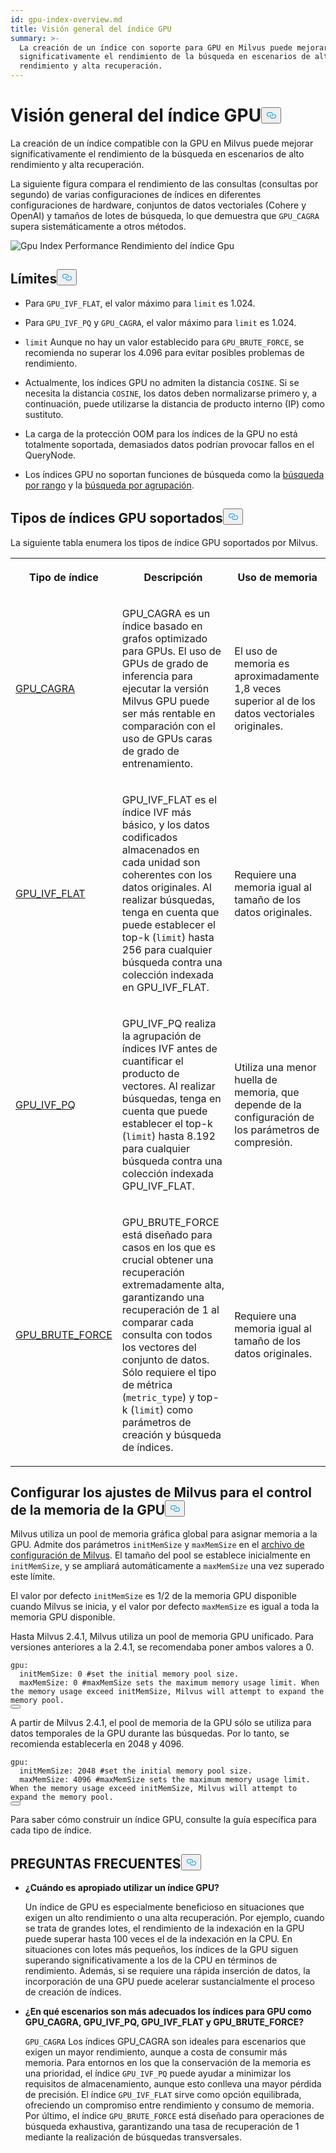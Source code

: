 ```yaml
---
id: gpu-index-overview.md
title: Visión general del índice GPU
summary: >-
  La creación de un índice con soporte para GPU en Milvus puede mejorar
  significativamente el rendimiento de la búsqueda en escenarios de alto
  rendimiento y alta recuperación.
---
```

<h1 id="GPU-Index-Overview" class="common-anchor-header">Visión general del índice GPU<button data-href="#GPU-Index-Overview" class="anchor-icon" translate="no">
      <svg translate="no"
        aria-hidden="true"
        focusable="false"
        height="20"
        version="1.1"
        viewBox="0 0 16 16"
        width="16"
      >
        <path
          fill="#0092E4"
          fill-rule="evenodd"
          d="M4 9h1v1H4c-1.5 0-3-1.69-3-3.5S2.55 3 4 3h4c1.45 0 3 1.69 3 3.5 0 1.41-.91 2.72-2 3.25V8.59c.58-.45 1-1.27 1-2.09C10 5.22 8.98 4 8 4H4c-.98 0-2 1.22-2 2.5S3 9 4 9zm9-3h-1v1h1c1 0 2 1.22 2 2.5S13.98 12 13 12H9c-.98 0-2-1.22-2-2.5 0-.83.42-1.64 1-2.09V6.25c-1.09.53-2 1.84-2 3.25C6 11.31 7.55 13 9 13h4c1.45 0 3-1.69 3-3.5S14.5 6 13 6z"
        ></path>
      </svg>
    </button></h1><p>La creación de un índice compatible con la GPU en Milvus puede mejorar significativamente el rendimiento de la búsqueda en escenarios de alto rendimiento y alta recuperación.</p>
<p>La siguiente figura compara el rendimiento de las consultas (consultas por segundo) de varias configuraciones de índices en diferentes configuraciones de hardware, conjuntos de datos vectoriales (Cohere y OpenAI) y tamaños de lotes de búsqueda, lo que demuestra que <code translate="no">GPU_CAGRA</code> supera sistemáticamente a otros métodos.</p>
<p>
  
   <span class="img-wrapper"> <img translate="no" src="/docs/v2.6.x/assets/gpu-index-performance.png" alt="Gpu Index Performance" class="doc-image" id="gpu-index-performance" />
   </span> <span class="img-wrapper"> <span>Rendimiento del índice Gpu</span> </span></p>
<h2 id="Limits" class="common-anchor-header">Límites<button data-href="#Limits" class="anchor-icon" translate="no">
      <svg translate="no"
        aria-hidden="true"
        focusable="false"
        height="20"
        version="1.1"
        viewBox="0 0 16 16"
        width="16"
      >
        <path
          fill="#0092E4"
          fill-rule="evenodd"
          d="M4 9h1v1H4c-1.5 0-3-1.69-3-3.5S2.55 3 4 3h4c1.45 0 3 1.69 3 3.5 0 1.41-.91 2.72-2 3.25V8.59c.58-.45 1-1.27 1-2.09C10 5.22 8.98 4 8 4H4c-.98 0-2 1.22-2 2.5S3 9 4 9zm9-3h-1v1h1c1 0 2 1.22 2 2.5S13.98 12 13 12H9c-.98 0-2-1.22-2-2.5 0-.83.42-1.64 1-2.09V6.25c-1.09.53-2 1.84-2 3.25C6 11.31 7.55 13 9 13h4c1.45 0 3-1.69 3-3.5S14.5 6 13 6z"
        ></path>
      </svg>
    </button></h2><ul>
<li><p>Para <code translate="no">GPU_IVF_FLAT</code>, el valor máximo para <code translate="no">limit</code> es 1.024.</p></li>
<li><p>Para <code translate="no">GPU_IVF_PQ</code> y <code translate="no">GPU_CAGRA</code>, el valor máximo para <code translate="no">limit</code> es 1.024.</p></li>
<li><p><code translate="no">limit</code> Aunque no hay un valor establecido para <code translate="no">GPU_BRUTE_FORCE</code>, se recomienda no superar los 4.096 para evitar posibles problemas de rendimiento.</p></li>
<li><p>Actualmente, los índices GPU no admiten la distancia <code translate="no">COSINE</code>. Si se necesita la distancia <code translate="no">COSINE</code>, los datos deben normalizarse primero y, a continuación, puede utilizarse la distancia de producto interno (IP) como sustituto.</p></li>
<li><p>La carga de la protección OOM para los índices de la GPU no está totalmente soportada, demasiados datos podrían provocar fallos en el QueryNode.</p></li>
<li><p>Los índices GPU no soportan funciones de búsqueda como la <a href="/docs/es/range-search.md">búsqueda por rango</a> y la <a href="/docs/es/grouping-search.md">búsqueda por agrupación</a>.</p></li>
</ul>
<h2 id="Supported-GPU-index-types" class="common-anchor-header">Tipos de índices GPU soportados<button data-href="#Supported-GPU-index-types" class="anchor-icon" translate="no">
      <svg translate="no"
        aria-hidden="true"
        focusable="false"
        height="20"
        version="1.1"
        viewBox="0 0 16 16"
        width="16"
      >
        <path
          fill="#0092E4"
          fill-rule="evenodd"
          d="M4 9h1v1H4c-1.5 0-3-1.69-3-3.5S2.55 3 4 3h4c1.45 0 3 1.69 3 3.5 0 1.41-.91 2.72-2 3.25V8.59c.58-.45 1-1.27 1-2.09C10 5.22 8.98 4 8 4H4c-.98 0-2 1.22-2 2.5S3 9 4 9zm9-3h-1v1h1c1 0 2 1.22 2 2.5S13.98 12 13 12H9c-.98 0-2-1.22-2-2.5 0-.83.42-1.64 1-2.09V6.25c-1.09.53-2 1.84-2 3.25C6 11.31 7.55 13 9 13h4c1.45 0 3-1.69 3-3.5S14.5 6 13 6z"
        ></path>
      </svg>
    </button></h2><p>La siguiente tabla enumera los tipos de índice GPU soportados por Milvus.</p>
<table>
   <tr>
     <th><p>Tipo de índice</p></th>
     <th><p>Descripción</p></th>
     <th><p>Uso de memoria</p></th>
   </tr>
   <tr>
     <td><p><a href="/docs/es/gpu-cagra.md">GPU_CAGRA</a></p></td>
     <td><p>GPU_CAGRA es un índice basado en grafos optimizado para GPUs. El uso de GPUs de grado de inferencia para ejecutar la versión Milvus GPU puede ser más rentable en comparación con el uso de GPUs caras de grado de entrenamiento.</p></td>
     <td><p>El uso de memoria es aproximadamente 1,8 veces superior al de los datos vectoriales originales.</p></td>
   </tr>
   <tr>
     <td><p><a href="/docs/es/gpu-ivf-flat.md">GPU_IVF_FLAT</a></p></td>
     <td><p>GPU_IVF_FLAT es el índice IVF más básico, y los datos codificados almacenados en cada unidad son coherentes con los datos originales. Al realizar búsquedas, tenga en cuenta que puede establecer el top-k (<code translate="no">limit</code>) hasta 256 para cualquier búsqueda contra una colección indexada en GPU_IVF_FLAT.</p></td>
     <td><p>Requiere una memoria igual al tamaño de los datos originales.</p></td>
   </tr>
   <tr>
     <td><p><a href="/docs/es/gpu-ivf-pq.md">GPU_IVF_PQ</a></p></td>
     <td><p>GPU_IVF_PQ realiza la agrupación de índices IVF antes de cuantificar el producto de vectores. Al realizar búsquedas, tenga en cuenta que puede establecer el top-k (<code translate="no">limit</code>) hasta 8.192 para cualquier búsqueda contra una colección indexada GPU_IVF_FLAT.</p></td>
     <td><p>Utiliza una menor huella de memoria, que depende de la configuración de los parámetros de compresión.</p></td>
   </tr>
   <tr>
     <td><p><a href="/docs/es/gpu-brute-force.md">GPU_BRUTE_FORCE</a></p></td>
     <td><p>GPU_BRUTE_FORCE está diseñado para casos en los que es crucial obtener una recuperación extremadamente alta, garantizando una recuperación de 1 al comparar cada consulta con todos los vectores del conjunto de datos. Sólo requiere el tipo de métrica (<code translate="no">metric_type</code>) y top-k (<code translate="no">limit</code>) como parámetros de creación y búsqueda de índices.</p></td>
     <td><p>Requiere una memoria igual al tamaño de los datos originales.</p></td>
   </tr>
</table>
<h2 id="Configure-Milvus-settings-for-GPU-memory-control" class="common-anchor-header">Configurar los ajustes de Milvus para el control de la memoria de la GPU<button data-href="#Configure-Milvus-settings-for-GPU-memory-control" class="anchor-icon" translate="no">
      <svg translate="no"
        aria-hidden="true"
        focusable="false"
        height="20"
        version="1.1"
        viewBox="0 0 16 16"
        width="16"
      >
        <path
          fill="#0092E4"
          fill-rule="evenodd"
          d="M4 9h1v1H4c-1.5 0-3-1.69-3-3.5S2.55 3 4 3h4c1.45 0 3 1.69 3 3.5 0 1.41-.91 2.72-2 3.25V8.59c.58-.45 1-1.27 1-2.09C10 5.22 8.98 4 8 4H4c-.98 0-2 1.22-2 2.5S3 9 4 9zm9-3h-1v1h1c1 0 2 1.22 2 2.5S13.98 12 13 12H9c-.98 0-2-1.22-2-2.5 0-.83.42-1.64 1-2.09V6.25c-1.09.53-2 1.84-2 3.25C6 11.31 7.55 13 9 13h4c1.45 0 3-1.69 3-3.5S14.5 6 13 6z"
        ></path>
      </svg>
    </button></h2><p>Milvus utiliza un pool de memoria gráfica global para asignar memoria a la GPU. Admite dos parámetros <code translate="no">initMemSize</code> y <code translate="no">maxMemSize</code> en el <a href="https://github.com/milvus-io/milvus/blob/master/configs/milvus.yaml#L767-L769">archivo de configuración de Milvus</a>. El tamaño del pool se establece inicialmente en <code translate="no">initMemSize</code>, y se ampliará automáticamente a <code translate="no">maxMemSize</code> una vez superado este límite.</p>
<p>El valor por defecto <code translate="no">initMemSize</code> es 1/2 de la memoria GPU disponible cuando Milvus se inicia, y el valor por defecto <code translate="no">maxMemSize</code> es igual a toda la memoria GPU disponible.</p>
<p>Hasta Milvus 2.4.1, Milvus utiliza un pool de memoria GPU unificado. Para versiones anteriores a la 2.4.1, se recomendaba poner ambos valores a 0.</p>
<pre><code translate="no" class="language-yaml"><span class="hljs-attr">gpu:</span>
  <span class="hljs-attr">initMemSize:</span> <span class="hljs-number">0</span> <span class="hljs-comment">#set the initial memory pool size.</span>
  <span class="hljs-attr">maxMemSize:</span> <span class="hljs-number">0</span> <span class="hljs-comment">#maxMemSize sets the maximum memory usage limit. When the memory usage exceed initMemSize, Milvus will attempt to expand the memory pool. </span>
<button class="copy-code-btn"></button></code></pre>
<p>A partir de Milvus 2.4.1, el pool de memoria de la GPU sólo se utiliza para datos temporales de la GPU durante las búsquedas. Por lo tanto, se recomienda establecerla en 2048 y 4096.</p>
<pre><code translate="no" class="language-yaml"><span class="hljs-attr">gpu:</span>
  <span class="hljs-attr">initMemSize:</span> <span class="hljs-number">2048</span> <span class="hljs-comment">#set the initial memory pool size.</span>
  <span class="hljs-attr">maxMemSize:</span> <span class="hljs-number">4096</span> <span class="hljs-comment">#maxMemSize sets the maximum memory usage limit. When the memory usage exceed initMemSize, Milvus will attempt to expand the memory pool. </span>
<button class="copy-code-btn"></button></code></pre>
<p>Para saber cómo construir un índice GPU, consulte la guía específica para cada tipo de índice.</p>
<h2 id="FAQ" class="common-anchor-header">PREGUNTAS FRECUENTES<button data-href="#FAQ" class="anchor-icon" translate="no">
      <svg translate="no"
        aria-hidden="true"
        focusable="false"
        height="20"
        version="1.1"
        viewBox="0 0 16 16"
        width="16"
      >
        <path
          fill="#0092E4"
          fill-rule="evenodd"
          d="M4 9h1v1H4c-1.5 0-3-1.69-3-3.5S2.55 3 4 3h4c1.45 0 3 1.69 3 3.5 0 1.41-.91 2.72-2 3.25V8.59c.58-.45 1-1.27 1-2.09C10 5.22 8.98 4 8 4H4c-.98 0-2 1.22-2 2.5S3 9 4 9zm9-3h-1v1h1c1 0 2 1.22 2 2.5S13.98 12 13 12H9c-.98 0-2-1.22-2-2.5 0-.83.42-1.64 1-2.09V6.25c-1.09.53-2 1.84-2 3.25C6 11.31 7.55 13 9 13h4c1.45 0 3-1.69 3-3.5S14.5 6 13 6z"
        ></path>
      </svg>
    </button></h2><ul>
<li><p><strong>¿Cuándo es apropiado utilizar un índice GPU?</strong></p>
<p>Un índice de GPU es especialmente beneficioso en situaciones que exigen un alto rendimiento o una alta recuperación. Por ejemplo, cuando se trata de grandes lotes, el rendimiento de la indexación en la GPU puede superar hasta 100 veces el de la indexación en la CPU. En situaciones con lotes más pequeños, los índices de la GPU siguen superando significativamente a los de la CPU en términos de rendimiento. Además, si se requiere una rápida inserción de datos, la incorporación de una GPU puede acelerar sustancialmente el proceso de creación de índices.</p></li>
<li><p><strong>¿En qué escenarios son más adecuados los índices para GPU como GPU_CAGRA, GPU_IVF_PQ, GPU_IVF_FLAT y GPU_BRUTE_FORCE?</strong></p>
<p><code translate="no">GPU_CAGRA</code> Los índices GPU_CAGRA son ideales para escenarios que exigen un mayor rendimiento, aunque a costa de consumir más memoria. Para entornos en los que la conservación de la memoria es una prioridad, el índice <code translate="no">GPU_IVF_PQ</code> puede ayudar a minimizar los requisitos de almacenamiento, aunque esto conlleva una mayor pérdida de precisión. El índice <code translate="no">GPU_IVF_FLAT</code> sirve como opción equilibrada, ofreciendo un compromiso entre rendimiento y consumo de memoria. Por último, el índice <code translate="no">GPU_BRUTE_FORCE</code> está diseñado para operaciones de búsqueda exhaustiva, garantizando una tasa de recuperación de 1 mediante la realización de búsquedas transversales.</p></li>
</ul>
